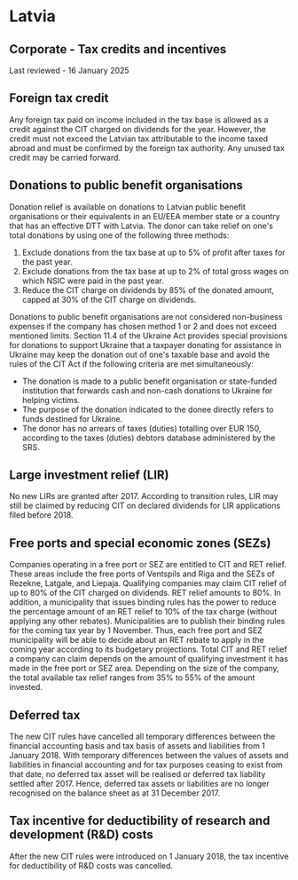 # Latvia
## Corporate - Tax credits and incentives
Last reviewed - 16 January 2025
## Foreign tax credit
Any foreign tax paid on income included in the tax base is allowed as a credit against the CIT charged on dividends for the year. However, the credit must not exceed the Latvian tax attributable to the income taxed abroad and must be confirmed by the foreign tax authority. Any unused tax credit may be carried forward.
## Donations to public benefit organisations
Donation relief is available on donations to Latvian public benefit organisations or their equivalents in an EU/EEA member state or a country that has an effective DTT with Latvia. The donor can take relief on one's total donations by using one of the following three methods:
  1. Exclude donations from the tax base at up to 5% of profit after taxes for the past year.
  2. Exclude donations from the tax base at up to 2% of total gross wages on which NSIC were paid in the past year.
  3. Reduce the CIT charge on dividends by 85% of the donated amount, capped at 30% of the CIT charge on dividends. 


Donations to public benefit organisations are not considered non-business expenses if the company has chosen method 1 or 2 and does not exceed mentioned limits.
Section 11.4 of the Ukraine Act provides special provisions for donations to support Ukraine that a taxpayer donating for assistance in Ukraine may keep the donation out of one's taxable base and avoid the rules of the CIT Act if the following criteria are met simultaneously:
  * The donation is made to a public benefit organisation or state-funded institution that forwards cash and non-cash donations to Ukraine for helping victims.
  * The purpose of the donation indicated to the donee directly refers to funds destined for Ukraine.
  * The donor has no arrears of taxes (duties) totalling over EUR 150, according to the taxes (duties) debtors database administered by the SRS.


## Large investment relief (LIR)
No new LIRs are granted after 2017. According to transition rules, LIR may still be claimed by reducing CIT on declared dividends for LIR applications filed before 2018.
## Free ports and special economic zones (SEZs)
Companies operating in a free port or SEZ are entitled to CIT and RET relief. These areas include the free ports of Ventspils and Riga and the SEZs of Rezekne, Latgale, and Liepaja.
Qualifying companies may claim CIT relief of up to 80% of the CIT charged on dividends.
RET relief amounts to 80%. In addition, a municipality that issues binding rules has the power to reduce the percentage amount of an RET relief to 10% of the tax charge (without applying any other rebates).
Municipalities are to publish their binding rules for the coming tax year by 1 November. Thus, each free port and SEZ municipality will be able to decide about an RET rebate to apply in the coming year according to its budgetary projections.
Total CIT and RET relief a company can claim depends on the amount of qualifying investment it has made in the free port or SEZ area. Depending on the size of the company, the total available tax relief ranges from 35% to 55% of the amount invested.
## Deferred tax
The new CIT rules have cancelled all temporary differences between the financial accounting basis and tax basis of assets and liabilities from 1 January 2018. With temporary differences between the values of assets and liabilities in financial accounting and for tax purposes ceasing to exist from that date, no deferred tax asset will be realised or deferred tax liability settled after 2017. Hence, deferred tax assets or liabilities are no longer recognised on the balance sheet as at 31 December 2017.
## Tax incentive for deductibility of research and development (R&D) costs
After the new CIT rules were introduced on 1 January 2018, the tax incentive for deductibility of R&D costs was cancelled.
